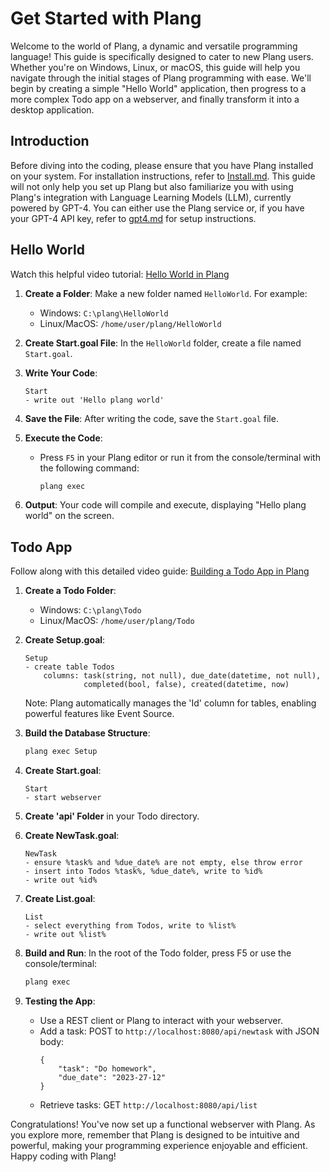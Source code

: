 # Get Started with Plang

Welcome to the world of Plang, a dynamic and versatile programming language! This guide is specifically designed to cater to new Plang users. Whether you're on Windows, Linux, or macOS, this guide will help you navigate through the initial stages of Plang programming with ease. We'll begin by creating a simple "Hello World" application, then progress to a more complex Todo app on a webserver, and finally transform it into a desktop application.

## Introduction

Before diving into the coding, please ensure that you have Plang installed on your system. For installation instructions, refer to [Install.md](./Install.md). This guide will not only help you set up Plang but also familiarize you with using Plang's integration with Language Learning Models (LLM), currently powered by GPT-4. You can either use the Plang service or, if you have your GPT-4 API key, refer to [gpt4.md](./gpt4.md) for setup instructions.

## Hello World

Watch this helpful video tutorial: [Hello World in Plang](https://www.youtube.com/watch?v=iGW4btk34yQ)

1. **Create a Folder**: Make a new folder named `HelloWorld`. For example:
   - Windows: `C:\plang\HelloWorld`
   - Linux/MacOS: `/home/user/plang/HelloWorld`

2. **Create Start.goal File**: In the `HelloWorld` folder, create a file named `Start.goal`.

3. **Write Your Code**:
    ```plang
    Start
    - write out 'Hello plang world'
    ```

4. **Save the File**: After writing the code, save the `Start.goal` file.

5. **Execute the Code**:
   - Press `F5` in your Plang editor or run it from the console/terminal with the following command:
     ```bash
     plang exec
     ```

6. **Output**: Your code will compile and execute, displaying "Hello plang world" on the screen.

## Todo App

Follow along with this detailed video guide: [Building a Todo App in Plang](https://www.youtube.com/watch?v=abew4btk34)

1. **Create a Todo Folder**: 
   - Windows: `C:\plang\Todo`
   - Linux/MacOS: `/home/user/plang/Todo`

2. **Create Setup.goal**:
    ```plang
    Setup
    - create table Todos 
        columns: task(string, not null), due_date(datetime, not null), 
                 completed(bool, false), created(datetime, now)
    ```
    Note: Plang automatically manages the 'Id' column for tables, enabling powerful features like Event Source.

3. **Build the Database Structure**:
    ```bash
    plang exec Setup
    ```

4. **Create Start.goal**:
    ```
    Start
    - start webserver
    ```

5. **Create 'api' Folder** in your Todo directory.

6. **Create NewTask.goal**:
    ```plang
    NewTask
    - ensure %task% and %due_date% are not empty, else throw error
    - insert into Todos %task%, %due_date%, write to %id%
    - write out %id%
    ```

7. **Create List.goal**:
    ```plang
    List
    - select everything from Todos, write to %list%
    - write out %list%
    ```

8. **Build and Run**: In the root of the Todo folder, press F5 or use the console/terminal:
    ```bash
    plang exec
    ```

9. **Testing the App**: 
   - Use a REST client or Plang to interact with your webserver.
   - Add a task: POST to `http://localhost:8080/api/newtask` with JSON body:
     ```
     {
         "task": "Do homework",
         "due_date": "2023-27-12"
     }
     ```
   - Retrieve tasks: GET `http://localhost:8080/api/list`

Congratulations! You've now set up a functional webserver with Plang. As you explore more, remember that Plang is designed to be intuitive and powerful, making your programming experience enjoyable and efficient. Happy coding with Plang!